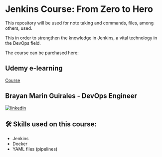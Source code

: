 
# Jenkins Course: From Zero to Hero

This repository will be used for note taking and commands, files, among others, used.

This in order to strengthen the knowledge in Jenkins, a vital technology in the DevOps field.

The course can be purchased here:

## Udemy e-learning
[Course](https://www.udemy.com/course/jenkins-from-zero-to-hero)

## Brayan Marin Guirales - DevOps Engineer
[![linkedin](https://img.shields.io/badge/linkedin-0A66C2?style=for-the-badge&logo=linkedin&logoColor=white)](https://www.linkedin.com/in/brayan-marin-guirales/)

## 🛠 Skills used on this course:
- Jenkins
- Docker
- YAML files (pipelines)
